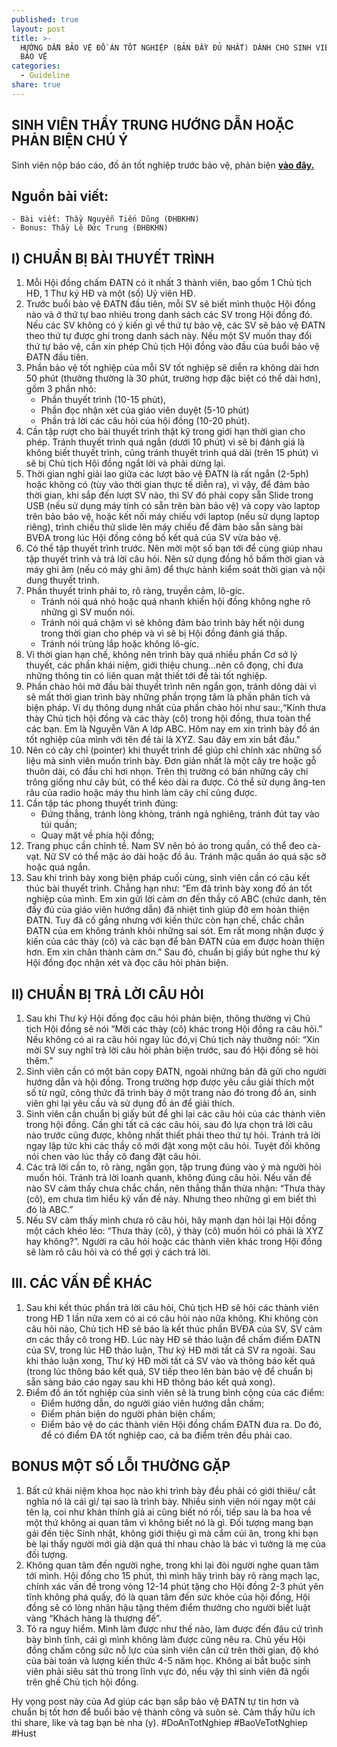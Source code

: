 ```yaml
---
published: true
layout: post
title: >-
  HƯỚNG DẪN BẢO VỆ ĐỒ ÁN TỐT NGHIỆP (BẢN ĐẦY ĐỦ NHẤT) DÀNH CHO SINH VIÊN K60 SẮP
  BẢO VỆ
categories:
  - Guideline
share: true
---
```

## SINH VIÊN THẦY TRUNG HƯỚNG DẪN HOẶC PHẢN BIỆN CHÚ Ý
Sinh viên nộp báo cáo, đồ án tốt nghiệp trước bảo vệ, phản biện [**vào đây.**](https://docs.google.com/forms/d/e/1FAIpQLSeoDe2lg3QAHRjJySZ4p0CJAIks7A7DWIRD7b6Xc8R4X-pdbA/viewform?fbclid=IwAR3yAy-QpMu9T63qknhzZPT7EuRl9UKhJ8VC88wbotY1kxKKglbyEcl-lOo)
## Nguồn bài viết:
	- Bài viết: Thầy Nguyễn Tiến Dũng (ĐHBKHN)
	- Bonus: Thầy Lê Đức Trung (ĐHBKHN)

## I) CHUẨN BỊ BÀI THUYẾT TRÌNH
1. Mỗi Hội đồng chấm ĐATN có ít nhất 3 thành viên, bao gồm 1 Chủ tịch HĐ, 1 Thư ký HĐ và một (số) Uỷ viên HĐ.
2. Trước buổi bảo vệ ĐATN đầu tiên, mỗi SV sẽ biết mình thuộc Hội đồng nào và ở thứ tự bao nhiêu trong danh sách các SV trong Hội đồng đó. Nếu các SV không có ý kiến gì về thứ tự bảo vệ, các SV sẽ bảo vệ ĐATN theo thứ tự được ghi trong danh sách này. Nếu một SV muốn thay đổi thứ tự bảo vệ, cần xin phép Chủ tịch Hội đồng vào đầu của buổi bảo vệ ĐATN đầu tiên.
3. Phần bảo vệ tốt nghiệp của mỗi SV tốt nghiệp sẽ diễn ra không dài hơn 50 phút (thường thường là 30 phút, trường hợp đặc biệt có thể dài hơn), gồm 3 phần nhỏ: 
	- Phần thuyết trình (10-15 phút), 
	- Phần đọc nhận xét của giáo viên duyệt (5-10 phút) 
	- Phần trả lời các câu hỏi của hội đồng (10-20 phút).
4. Cần tập rượt cho bài thuyết trình thật kỹ trong giới hạn thời gian cho phép. Tránh thuyết trình quá ngắn (dưới 10 phút) vì sẽ bị đánh giá là không biết thuyết trình, cũng tránh thuyết trình quá dài (trên 15 phút) vì sẽ bị Chủ tịch Hội đồng ngắt lời và phải dừng lại.
6. Thời gian nghỉ giải lao giữa các lượt bảo vệ ĐATN là rất ngắn (2-5ph) hoặc không có (tùy vào thời gian thực tế diễn ra), vì vậy, để đảm bảo thời gian, khi sắp đến lượt SV nào, thì SV đó phải copy sẵn Slide trong USB (nếu sử dụng máy tính có sẵn trên bàn bảo vệ) và copy vào laptop trên bảo bảo vệ, hoặc kết nối máy chiếu với laptop (nếu sử dụng laptop riêng), trình chiếu thử slide lên máy chiếu để đảm bảo sẵn sàng bài BVĐA trong lúc Hội đồng công bố kết quả của SV vừa bảo vệ.
6. Có thể tập thuyết trình trước. Nên mời một số bạn tới để cùng giúp nhau tập thuyết trình và trả lời câu hỏi. Nên sử dụng đồng hồ bấm thời gian và máy ghi âm (nếu có máy ghi âm) để thực hành kiểm soát thời gian và nội dung thuyết trình.
7. Phần thuyết trình phải to, rõ ràng, truyền cảm, lô-gíc.
	- Tránh nói quá nhỏ hoặc quá nhanh khiến hội đồng không nghe rõ những gì SV muốn nói.
	- Tránh nói quá chậm vì sẽ không đảm bảo trình bày hết nội dung trong thời gian cho phép và vì sẽ bị Hội đồng đánh giá thấp.
    - Tránh nói trùng lắp hoặc không lô-gíc. 
8. Vì thời gian hạn chế, không nên trình bày quá nhiều phần Cơ sở lý thuyết, các phần khái niệm, giới thiệu chung...nên cô đọng, chỉ đưa những thông tin có liên quan mật thiết tới đề tài tốt nghiệp.
9. Phần chào hỏi mở đầu bài thuyết trình nên ngắn gọn, tránh dông dài vì sẽ mất thời gian trình bày những phần trọng tâm là phần phân tích và biện pháp. 
Ví dụ thông dụng nhất của phần chào hỏi như sau:,“Kính thưa thày Chủ tịch hội đồng và các thày (cô) trong hội đồng, thưa toàn thể các bạn. Em là Nguyễn Văn A lớp ABC. Hôm nay em xin trình bày đồ án tốt nghiệp của mình với tên đề tài là XYZ. Sau đây em xin bắt đầu."
10. Nên có cây chỉ (pointer) khi thuyết trình để giúp chỉ chính xác những số liệu mà sinh viên muốn trình bày. Đơn giản nhất là một cây tre hoặc gỗ thuôn dài, có đầu chỉ hơi nhọn. Trên thị trường có bán những cây chỉ trông giống như cây bút, có thể kéo dài ra được. Có thể sử dụng ăng-ten râu của radio hoặc máy thu hình làm cây chỉ cũng được.
11. Cần tập tác phong thuyết trình đúng: 
	- Đứng thẳng, tránh lòng khòng, tránh ngả nghiêng, tránh đút tay vào túi quần;
	- Quay mặt về phía hội đồng;
12. Trang phục cần chỉnh tề. Nam SV nên bỏ áo trong quần, có thể đeo cà-vạt. Nữ SV có thể mặc áo dài hoặc đồ âu. Tránh mặc quần áo quá sặc sỡ hoặc quá ngắn.
13. Sau khi trình bày xong biện pháp cuối cùng, sinh viên cần có câu kết thúc bài thuyết trình.
Chẳng hạn như: “Em đã trình bày xong đồ án tốt nghiệp của mình. Em xin gửi lời cảm ơn đến thầy cô ABC (chức danh, tên đầy đủ của giáo viên hướng dẫn) đã nhiệt tình giúp đỡ em hoàn thiện ĐATN. Tuy đã cố gắng nhưng với kiến thức còn hạn chế, chắc chắn ĐATN của em không tránh khỏi những sai sót. Em rất mong nhận được ý kiến của các thày (cô) và các bạn để bản ĐATN của em được hoàn thiện hơn. Em xin chân thành cảm ơn.” 
Sau đó, chuẩn bị giấy bút nghe thư ký Hội đồng đọc nhận xét và đọc câu hỏi phản biện.

## II) CHUẨN BỊ TRẢ LỜI CÂU HỎI

1. Sau khi Thư ký Hội đồng đọc câu hỏi phản biện, thông thường vị Chủ tịch Hội đồng sẽ nói “Mời các thày (cô) khác trong Hội đồng ra câu hỏi.” Nếu không có ai ra câu hỏi ngay lúc đó,vị Chủ tịch này thường nói: “Xin mời SV suy nghĩ trả lời câu hỏi phản biện trước, sau đó Hội đồng sẽ hỏi thêm.”
3. Sinh viên cần có một bản copy ĐATN, ngoài những bản đã gửi cho người hướng dẫn và hội đồng. Trong trường hợp được yêu cầu giải thích một số từ ngữ, công thức đã trình bày ở một trang nào đó trong đồ án, sinh viên ghi lại yêu cầu và sử dụng đồ án để giải thích.
4. Sinh viên cần chuẩn bị giấy bút để ghi lại các câu hỏi của các thành viên trong hội đồng. Cần ghi tất cả các câu hỏi, sau đó lựa chọn trả lời câu nào trước cũng được, không nhất thiết phải theo thứ tự hỏi. Tránh trả lời ngay lập tức khi các thầy cô mới đặt xong một câu hỏi. Tuyệt đối không nói chen vào lúc thầy cô đang đặt câu hỏi.
5. Các trả lời cần to, rõ ràng, ngắn gọn, tập trung đúng vào ý mà người hỏi muốn hỏi. Tránh trả lời loanh quanh, không đúng câu hỏi. 
Nếu vấn đề nào SV cảm thấy chưa chắc chắn, nên thẳng thắn thừa nhận: “Thưa thày (cô), em chưa tìm hiểu kỹ vấn đề này. Nhưng theo những gì em biết thì đó là ABC.”
6. Nếu SV cảm thấy mình chưa rõ câu hỏi, hãy mạnh dạn hỏi lại Hội đồng một cách khéo léo: “Thưa thày (cô), ý thày (cô) muốn hỏi có phải là XYZ hay không?”. Người ra câu hỏi hoặc các thành viên khác trong Hội đồng sẽ làm rõ câu hỏi và có thể gợi ý cách trả lời.

## III. CÁC VẤN ĐỀ KHÁC

1. Sau khi kết thúc phần trả lời câu hỏi, Chủ tịch HĐ sẽ hỏi các thành viên trong HĐ 1 lần nữa xem có ai có câu hỏi nào nữa không. Khi không còn câu hỏi nào, Chủ tịch HĐ sẽ báo là kết thúc phần BVĐA của SV, SV cảm ơn các thầy cô trong HĐ.
Lúc này HĐ sẽ thảo luận để chấm điểm ĐATN của SV, trong lúc HĐ thảo luận, Thư ký HĐ mời tất cả SV ra ngoài. Sau khi thảo luận xong, Thư ký HĐ mời tất cả SV vào và thông báo kết quả (trong lúc thông báo kết quả, SV tiếp theo lên bàn bảo vệ để chuẩn bị sẵn sàng báo cáo ngay sau khi HĐ thông báo kết quả xong).
2. Điểm đồ án tốt nghiệp của sinh viên sẽ là trung bình cộng của các điểm:
	+ Điểm hướng dẫn, do người giáo viên hướng dẫn chấm;
	+ Điểm phản biện do người phản biện chấm; 
	+ Điểm bảo vệ do các thành viên Hội đồng chấm ĐATN đưa ra. 
Do đó, để có điểm ĐA tốt nghiệp cao, cả ba điểm trên đều phải cao.

## BONUS MỘT SỐ LỖI THƯỜNG GẶP

1. Bất cứ khái niệm khoa học nào khi trình bày đều phải có giới thiêu/ cắt nghĩa nó là cái gì/ tại sao là trình bày. Nhiều sinh viên nói ngay một cái tên lạ, coi như khán thính giả ai cũng biết nó rồi, tiếp sau là ba hoa về một thứ không ai quan tâm vì không biết nó là gì. Đối tượng mang bạn gái đến tiệc Sinh nhật, không giới thiệu gì mà cắm cúi ăn, trong khi bạn bè lại thấy người mới già dặn quá thi nhau chào là bác vì tưởng là mẹ của đối tượng.
2. Không quan tâm đến người nghe, trong khi lại đòi người nghe quan tâm tới mình. Hội đồng cho 15 phút, thì mình hãy trình bày rõ ràng mạch lạc, chính xác vấn đề trong vòng 12-14 phút tặng cho Hội đồng 2-3 phút yên tĩnh không phá quấy, đó là quan tâm đến sức khỏe của hội đồng, Hội đồng sẽ có lòng nhân hậu tặng thêm điểm thưởng cho người biết luật vàng “Khách hàng là thượng đế”.
3. Tỏ ra nguy hiểm. Mình làm được như thế nào, làm được đến đâu cứ trình bày bình tĩnh, cái gì mình không làm được cũng nêu ra. Chủ yếu Hội đồng chấm công sức nỗ lực của sinh viên căn cứ trên thời gian, độ khó của bài toán và lượng kiến thức 4-5 năm học. Không ai bắt buộc sinh viên phải siêu sát thủ trong lĩnh vực đó, nếu vậy thì sinh viên đã ngồi trên ghế Chủ tịch hội đồng.

Hy vọng post này của Ad giúp các bạn sắp bảo vệ ĐATN tự tin hơn và chuẩn bị tốt hơn để buổi bảo vệ thành công và suôn sẻ.
Cảm thấy hữu ích thì share, like và tag bạn bè nha (y).
#DoAnTotNghiep #BaoVeTotNghiep #Hust
